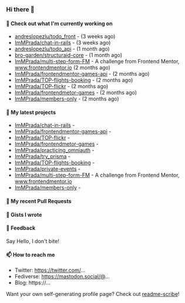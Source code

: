 ### Hi there 👋

#### 👷 Check out what I'm currently working on

- [andreslopezlu/todo_front](https://github.com/andreslopezlu/todo_front) -  (3 weeks ago)
- [ImMPrada/chat-in-rails](https://github.com/ImMPrada/chat-in-rails) -  (3 weeks ago)
- [andreslopezlu/todo_api](https://github.com/andreslopezlu/todo_api) -  (1 month ago)
- [bro-garden/structuraid-core](https://github.com/bro-garden/structuraid-core) -  (1 month ago)
- [ImMPrada/multi-step-form-FM](https://github.com/ImMPrada/multi-step-form-FM) - A challenge from Frontend Mentor, www.frontendmentor.io (2 months ago)
- [ImMPrada/frontendmentor-games-api](https://github.com/ImMPrada/frontendmentor-games-api) -  (2 months ago)
- [ImMPrada/TOP-flights-booking](https://github.com/ImMPrada/TOP-flights-booking) -  (2 months ago)
- [ImMPrada/TOP-flickr](https://github.com/ImMPrada/TOP-flickr) -  (2 months ago)
- [ImMPrada/frontendmetor-games](https://github.com/ImMPrada/frontendmetor-games) -  (2 months ago)
- [ImMPrada/members-only](https://github.com/ImMPrada/members-only) -  (2 months ago)

#### 🌱 My latest projects

- [ImMPrada/chat-in-rails](https://github.com/ImMPrada/chat-in-rails) - 
- [ImMPrada/frontendmentor-games-api](https://github.com/ImMPrada/frontendmentor-games-api) - 
- [ImMPrada/TOP-flickr](https://github.com/ImMPrada/TOP-flickr) - 
- [ImMPrada/frontendmetor-games](https://github.com/ImMPrada/frontendmetor-games) - 
- [ImMPrada/practicing_omniauth](https://github.com/ImMPrada/practicing_omniauth) - 
- [ImMPrada/try_prisma](https://github.com/ImMPrada/try_prisma) - 
- [ImMPrada/TOP-flights-booking](https://github.com/ImMPrada/TOP-flights-booking) - 
- [ImMPrada/private-events](https://github.com/ImMPrada/private-events) - 
- [ImMPrada/multi-step-form-FM](https://github.com/ImMPrada/multi-step-form-FM) - A challenge from Frontend Mentor, www.frontendmentor.io
- [ImMPrada/members-only](https://github.com/ImMPrada/members-only) - 

#### 🔨 My recent Pull Requests


#### 📓 Gists I wrote



#### 💬 Feedback

Say Hello, I don't bite!

#### 📫 How to reach me

- Twitter: https://twitter.com/...
- Fediverse: https://mastodon.social/@...
- Blog: https://...

Want your own self-generating profile page? Check out [readme-scribe](https://github.com/muesli/readme-scribe)!
